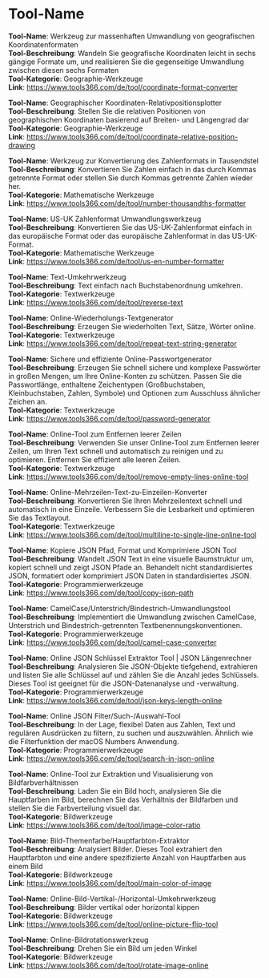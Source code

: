 # Tool-Name

**Tool-Name**: Werkzeug zur massenhaften Umwandlung von geografischen Koordinatenformaten  
**Tool-Beschreibung**: Wandeln Sie geografische Koordinaten leicht in sechs gängige Formate um, und realisieren Sie die gegenseitige Umwandlung zwischen diesen sechs Formaten  
**Tool-Kategorie**: Geographie-Werkzeuge  
**Link**: https://www.tools366.com/de/tool/coordinate-format-converter


**Tool-Name**: Geographischer Koordinaten-Relativpositionsplotter  
**Tool-Beschreibung**: Stellen Sie die relativen Positionen von geographischen Koordinaten basierend auf Breiten- und Längengrad dar  
**Tool-Kategorie**: Geographie-Werkzeuge  
**Link**: https://www.tools366.com/de/tool/coordinate-relative-position-drawing


**Tool-Name**: Werkzeug zur Konvertierung des Zahlenformats in Tausendstel  
**Tool-Beschreibung**: Konvertieren Sie Zahlen einfach in das durch Kommas getrennte Format oder stellen Sie durch Kommas getrennte Zahlen wieder her.  
**Tool-Kategorie**: Mathematische Werkzeuge  
**Link**: https://www.tools366.com/de/tool/number-thousandths-formatter


**Tool-Name**: US-UK Zahlenformat Umwandlungswerkzeug  
**Tool-Beschreibung**: Konvertieren Sie das US-UK-Zahlenformat einfach in das europäische Format oder das europäische Zahlenformat in das US-UK-Format.  
**Tool-Kategorie**: Mathematische Werkzeuge  
**Link**: https://www.tools366.com/de/tool/us-en-number-formatter


**Tool-Name**: Text-Umkehrwerkzeug  
**Tool-Beschreibung**: Text einfach nach Buchstabenordnung umkehren.  
**Tool-Kategorie**: Textwerkzeuge  
**Link**: https://www.tools366.com/de/tool/reverse-text


**Tool-Name**: Online-Wiederholungs-Textgenerator  
**Tool-Beschreibung**: Erzeugen Sie wiederholten Text, Sätze, Wörter online.  
**Tool-Kategorie**: Textwerkzeuge  
**Link**: https://www.tools366.com/de/tool/repeat-text-string-generator


**Tool-Name**: Sichere und effiziente Online-Passwortgenerator  
**Tool-Beschreibung**: Erzeugen Sie schnell sichere und komplexe Passwörter in großen Mengen, um Ihre Online-Konten zu schützen. Passen Sie die Passwortlänge, enthaltene Zeichentypen (Großbuchstaben, Kleinbuchstaben, Zahlen, Symbole) und Optionen zum Ausschluss ähnlicher Zeichen an.  
**Tool-Kategorie**: Textwerkzeuge  
**Link**: https://www.tools366.com/de/tool/password-generator


**Tool-Name**: Online-Tool zum Entfernen leerer Zeilen  
**Tool-Beschreibung**: Verwenden Sie unser Online-Tool zum Entfernen leerer Zeilen, um Ihren Text schnell und automatisch zu reinigen und zu optimieren. Entfernen Sie effizient alle leeren Zeilen.  
**Tool-Kategorie**: Textwerkzeuge  
**Link**: https://www.tools366.com/de/tool/remove-empty-lines-online-tool


**Tool-Name**: Online-Mehrzeilen-Text-zu-Einzeilen-Konverter  
**Tool-Beschreibung**: Konvertieren Sie Ihren Mehrzeilentext schnell und automatisch in eine Einzeile. Verbessern Sie die Lesbarkeit und optimieren Sie das Textlayout.  
**Tool-Kategorie**: Textwerkzeuge  
**Link**: https://www.tools366.com/de/tool/multiline-to-single-line-online-tool


**Tool-Name**: Kopiere JSON Pfad, Format und Komprimiere JSON Tool  
**Tool-Beschreibung**: Wandelt JSON Text in eine visuelle Baumstruktur um, kopiert schnell und zeigt JSON Pfade an. Behandelt nicht standardisiertes JSON, formatiert oder komprimiert JSON Daten in standardisiertes JSON.  
**Tool-Kategorie**: Programmierwerkzeuge  
**Link**: https://www.tools366.com/de/tool/copy-json-path


**Tool-Name**: CamelCase/Unterstrich/Bindestrich-Umwandlungstool  
**Tool-Beschreibung**: Implementiert die Umwandlung zwischen CamelCase, Unterstrich und Bindestrich-getrennten Textbenennungskonventionen.  
**Tool-Kategorie**: Programmierwerkzeuge  
**Link**: https://www.tools366.com/de/tool/camel-case-converter


**Tool-Name**: Online JSON Schlüssel Extraktor Tool | JSON Längenrechner  
**Tool-Beschreibung**: Analysieren Sie JSON-Objekte tiefgehend, extrahieren und listen Sie alle Schlüssel auf und zählen Sie die Anzahl jedes Schlüssels. Dieses Tool ist geeignet für die JSON-Datenanalyse und -verwaltung.  
**Tool-Kategorie**: Programmierwerkzeuge  
**Link**: https://www.tools366.com/de/tool/json-keys-length-online


**Tool-Name**: Online JSON Filter/Such-/Auswahl-Tool  
**Tool-Beschreibung**: In der Lage, flexibel Daten aus Zahlen, Text und regulären Ausdrücken zu filtern, zu suchen und auszuwählen. Ähnlich wie die Filterfunktion der macOS Numbers Anwendung.  
**Tool-Kategorie**: Programmierwerkzeuge  
**Link**: https://www.tools366.com/de/tool/search-in-json-online


**Tool-Name**: Online-Tool zur Extraktion und Visualisierung von Bildfarbverhältnissen  
**Tool-Beschreibung**: Laden Sie ein Bild hoch, analysieren Sie die Hauptfarben im Bild, berechnen Sie das Verhältnis der Bildfarben und stellen Sie die Farbverteilung visuell dar.  
**Tool-Kategorie**: Bildwerkzeuge  
**Link**: https://www.tools366.com/de/tool/image-color-ratio


**Tool-Name**: Bild-Themenfarbe/Hauptfarbton-Extraktor  
**Tool-Beschreibung**: Analysiert Bilder. Dieses Tool extrahiert den Hauptfarbton und eine andere spezifizierte Anzahl von Hauptfarben aus einem Bild  
**Tool-Kategorie**: Bildwerkzeuge  
**Link**: https://www.tools366.com/de/tool/main-color-of-image


**Tool-Name**: Online-Bild-Vertikal-/Horizontal-Umkehrwerkzeug  
**Tool-Beschreibung**: Bilder vertikal oder horizontal kippen  
**Tool-Kategorie**: Bildwerkzeuge  
**Link**: https://www.tools366.com/de/tool/online-picture-flip-tool


**Tool-Name**: Online-Bildrotationswerkzeug  
**Tool-Beschreibung**: Drehen Sie ein Bild um jeden Winkel  
**Tool-Kategorie**: Bildwerkzeuge  
**Link**: https://www.tools366.com/de/tool/rotate-image-online


